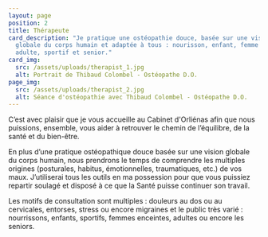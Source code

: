 ```yaml
---
layout: page
position: 2
title: Thérapeute
card_description: "Je pratique une ostéopathie douce, basée sur une vision
  globale du corps humain et adaptée à tous : nourisson, enfant, femme enceinte,
  adulte, sportif et senior."
card_img:
  src: /assets/uploads/therapist_1.jpg
  alt: Portrait de Thibaud Colombel - Ostéopathe D.O.
page_img:
  src: /assets/uploads/therapist_2.jpg
  alt: Séance d'ostéopathie avec Thibaud Colombel - Ostéopathe D.O.
---
```

C’est avec plaisir que je vous accueille au Cabinet d'Orliénas afin que nous puissions, ensemble, vous aider à retrouver le chemin de l’équilibre, de la santé et du bien-être.

En plus d’une pratique ostéopathique douce basée sur une vision globale du corps humain, nous prendrons le temps de comprendre les multiples origines (posturales, habitus, émotionnelles, traumatiques, etc.) de vos maux. J’utiliserai tous les outils en ma possession pour que vous puissiez repartir soulagé et disposé à ce que la Santé puisse continuer son travail.

Les motifs de consultation sont multiples : douleurs au dos ou au cervicales, entorses, stress ou encore migraines et le public très varié : nourrissons, enfants, sportifs, femmes enceintes, adultes ou encore les seniors.